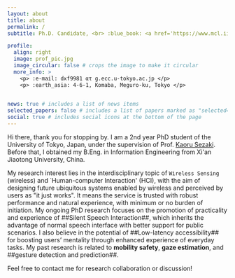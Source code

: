 ```yaml
---
layout: about
title: about
permalink: /
subtitle: Ph.D. Candidate, <br> :blue_book: <a href='https://www.mcl.iis.u-tokyo.ac.jp/en/'>Multimedia Communication Lab</a>, <a href='https://www.u-tokyo.ac.jp/en/'> The University of Tokyo </a> 

profile:
  align: right
  image: prof_pic.jpg
  image_circular: false # crops the image to make it circular
  more_info: > 
    <p> :e-mail: dxf9981 ατ g.ecc.u-tokyo.ac.jp </p>
    <p> :earth_asia: 4-6-1, Komaba, Meguro-ku, Tokyo </p>
  

news: true # includes a list of news items
selected_papers: false # includes a list of papers marked as "selected={true}"
social: true # includes social icons at the bottom of the page
---
```

Hi there, thank you for stopping by. I am a 2nd year PhD student of the University of Tokyo, Japan, under the supervision of Prof. [Kaoru Sezaki](https://www.mcl.iis.u-tokyo.ac.jp/en/kaoru-sezaki-ph-d/). Before that, I obtained my B.Eng. in Information Engineering from Xi'an Jiaotong University, China. 

My research interest lies in the interdisciplinary topic of `Wireless Sensing` (wireless) and `Human-computer Interaction' (HCI), with the aim of designing future ubiquitous systems enabled by wireless and perceived by users as "it just works". It means the service is trusted with robust performance and natural experience, with minimum or no burden of initiation. My ongoing PhD research focuses on the promotion of practicality and experience of ##Silent Speech Interaction##, which inherits the advantage of normal speech interface with better support for public scenarios. I also believe in the potential of ##Low-latency accessibility## for boosting users’ mentality through enhanced experience of everyday tasks. My past research is related to <strong>mobility safety</strong>, <strong>gaze estimation</strong>, and ##gesture detection and prediction##.

Feel free to contact me for research collaboration or discussion!
